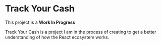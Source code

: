 # Track Your Cash

This project is a **Work In Progress**

Track Your Cash is a project I am in the process of creating to get a better understanding of how the React ecosystem works.
